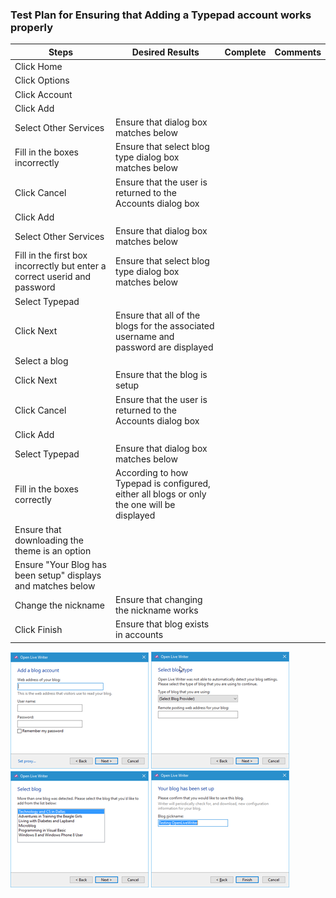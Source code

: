 ### Test Plan for Ensuring that Adding a Typepad account works properly
Steps                 | Desired Results                | Complete | Comments
----------------------|--------------------------------|----------| --------
Click Home | | |
Click Options | | |
Click Account | | | 
Click Add | | |
Select Other Services | Ensure that dialog box matches below | | 
Fill in the boxes incorrectly | Ensure that select blog type dialog box matches below | | 
Click Cancel | Ensure that the user is returned to the Accounts dialog box | |
Click Add | | |
Select Other Services | Ensure that dialog box matches below | | 
Fill in the first box incorrectly but enter a correct userid and password | Ensure that select blog type dialog box matches below | |
Select Typepad | | | 
Click Next | Ensure that all of the blogs for the associated username and password are displayed | |
Select a blog | | |
Click Next | Ensure that the blog is setup | | 
Click Cancel | Ensure that the user is returned to the Accounts dialog box | |
Click Add | | |
Select Typepad | Ensure that dialog box matches below | | 
Fill in the boxes correctly | According to how Typepad is configured, either all blogs or only the one will be displayed | | 
 | Ensure that downloading the theme is an option | | 
 | Ensure "Your Blog has been setup" displays and matches below | | 
Change the nickname | Ensure that changing the nickname works | |
Click Finish | Ensure that blog exists in accounts | |
 
![Wordpress Login dialog box](images/typepadLogin.png)
![Select blog type](images/selectBlogType.png)
![Select log](images/typepadSelectBlog.png)
![Confirm save and nickname dialog box](images/confirmNickname.png)
